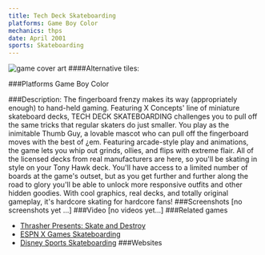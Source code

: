 ```yaml
---
title: Tech Deck Skateboarding
platforms: Game Boy Color
mechanics: thps
date: April 2001
sports: Skateboarding
---
```

![game cover art](//images.igdb.com/igdb/image/upload/t_cover_big/yitblx0vrs4285xrv8k8.jpg "Logo Title Text 1")
####Alternative tiles:

###Platforms
Game Boy Color

###Description:
The fingerboard frenzy makes its way (appropriately enough) to hand-held gaming. Featuring X Concepts' line of miniature skateboard decks, TECH DECK SKATEBOARDING challenges you to pull off the same tricks that regular skaters do just smaller. You play as the inimitable Thumb Guy, a lovable mascot who can pull off the fingerboard moves with the best of ¿em. Featuring arcade-style play and animations, the game lets you whip out grinds, ollies, and flips with extreme flair. All of the licensed decks from real manufacturers are here, so you'll be skating in style on your Tony Hawk deck. You'll have access to a limited number of boards at the game's outset, but as you get further and further along the road to glory you'll be able to unlock more responsive outfits and other hidden goodies. With cool graphics, real decks, and totally original gameplay, it's hardcore skating for hardcore fans!
###Screenshots
[no screenshots yet ...]
###Video
[no videos yet...]
###Related games
* [Thrasher Presents: Skate and Destroy](/games/thrasher-presents-skate-and-destroy-44916/)
* [ESPN X Games Skateboarding](/games/espn-x-games-skateboarding-6398/)
* [Disney Sports Skateboarding](/games/disney-sports-skateboarding-3881/)
###Websites

